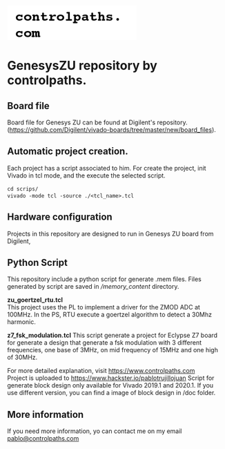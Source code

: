 ![image](doc/logo.png)
# GenesysZU repository by controlpaths.

## Board file
Board file for Genesys ZU can be found at Digilent's repository. (https://github.com/Digilent/vivado-boards/tree/master/new/board_files).

## Automatic project creation.
Each project has a script associated to him. For create the project, init Vivado in tcl mode, and the execute the selected script.

```
cd scrips/
vivado -mode tcl -source ./<tcl_name>.tcl
```
## Hardware configuration
Projects in this repository are designed to run in Genesys ZU board from Digilent,

## Python Script
This repository include a python script for generate .mem files. Files generated by script are saved in */memory_content* directory.

**zu_goertzel_rtu.tcl**  
This project uses the PL to implement a driver for the ZMOD ADC at 100MHz. In the PS, RTU execute a goertzel algorithm to detect a 30Mhz harmonic.  

**z7_fsk_modulation.tcl**
This script generate a project for Eclypse Z7 board for generate a design that generate a fsk modulation with 3 different frequencies, one base of 3MHz, on mid frequency of 15MHz and one high of 30MHz.

For more detailed explanation, visit https://www.controlpaths.com  
Project is uploaded to https://www.hackster.io/pablotrujillojuan
Script for generate block design only available for Vivado 2019.1 and 2020.1. If you use different version, you can find a image of block design in /doc folder.

## More information
If you need more information, yo can contact me on my email pablo@controlpaths.com
